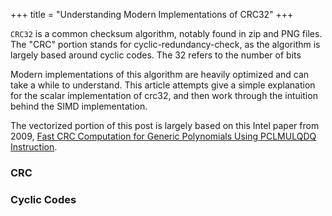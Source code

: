 +++
title = "Understanding Modern Implementations of CRC32"
+++
<!-- title = "An Approachable Explanation of SIMD Accelerated crc32" -->

`CRC32` is a common checksum algorithm, notably found in zip and PNG files. The "CRC" portion stands for cyclic-redundancy-check, as the algorithm is largely based around cyclic codes. The 32 refers to the number of bits 

Modern implementations of this algorithm are heavily optimized and can take a while to understand. This article attempts give a simple explanation for the scalar implementation of crc32, and then work through the intuition behind the SIMD implementation.

The vectorized portion of this post is largely based on this Intel paper from 2009, [Fast CRC Computation for Generic Polynomials Using PCLMULQDQ Instruction](https://www.intel.com/content/dam/www/public/us/en/documents/white-papers/fast-crc-computation-generic-polynomials-pclmulqdq-paper.pdf).

### CRC

<!-- https://en.wikipedia.org/wiki/Computation_of_cyclic_redundancy_checks -->
<!-- https://github.com/rurban/crcutil -->
<!-- https://en.wikipedia.org/wiki/Cyclic_redundancy_check -->
<!-- https://github.com/cloudflare/zlib -->

<!-- ### Computing modulus

### Multiply _with_ carry

If you were given a pencil and paper, how would you compute 26 * 7 by hand? Some of you might skip a few steps in your head if you compute this mentally, but imagine how your 3rd grade self would solve this. You'd probably set up something that looks like this:

```
  26
*  7
----
```

And then you'd start by multiplying the 6 times the 7. If the result is over 10, you'd split up the number and write the number in the ones place below the bar, and the number in the 10s place above the 2.

```
  4
  26
*  7
----
   2
```

That 4 is our carry. When we multiply the 7 by the 2, we add the carry to the final result and get 18. So our full number is 182. 

If we don't add this carry, we're performing an operation called carry-less multiply, which underlies the basis of a number of cryptographic algorithms and the SIMD solution to CRC32.

### Multiply _with_ carry in binary

### Carry-less Multiply

### How CPUs multiply

How would you quickly multiply a number by 3? You could do  -->

<!-- Most programmers are familiar with simple bit hacks. If you bitshift to the left (`>>`), you can quickly divide a number by 2. If you bitshift to the right (`<<`) you can do the inverse and multiply by 2. -->


<!-- https://lemire.me/blog/2015/10/26/crazily-fast-hashing-with-carry-less-multiplications/ -->
<!-- https://github.com/lemire/StronglyUniversalStringHashing -->
<!-- https://arxiv.org/abs/1503.03465 -->

### Cyclic Codes

<!-- https://home.work.caltech.edu/~ling/webs/EE127/EE127A/handout/Ch8.pdf -->
<!-- https://en.wikipedia.org/wiki/Cyclic_code -->


<!-- https://www.intel.com/content/dam/www/public/us/en/documents/white-papers/crc-iscsi-polynomial-crc32-instruction-paper.pdf -->
<!-- https://lxp32.github.io/docs/a-simple-example-crc32-calculation/ -->
<!-- https://www.intel.com/content/www/us/en/docs/intrinsics-guide/index.html#expand=4474&ig_expand=4673,7124&cats=Cryptography&text=crc32 -->

<!-- https://wunkolo.github.io/post/2020/05/pclmulqdq-tricks/ -->